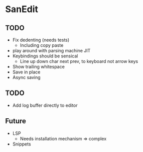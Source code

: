 # SanEdit

## TODO

* Fix dedenting (needs tests)
    * Including copy paste
* play around with parsing machine JIT
* Keybindings should be sensical
    * Line up down char next prev, to keyboard not arrow keys
* Show trailing whitespace
* Save in place
* Async saving

## TODO
* Add log buffer directly to editor


## Future

* LSP
    * Needs installation mechanism => complex
* Snippets

